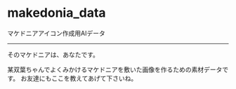 # makedonia_data
マケドニアアイコン作成用AIデータ

---------------------------
そのマケドニアは、あなたです。

某双葉ちゃんでよくみかけるマケドニアを敷いた画像を作るための素材データです。
お友達にもここを教えてあげて下さいね。